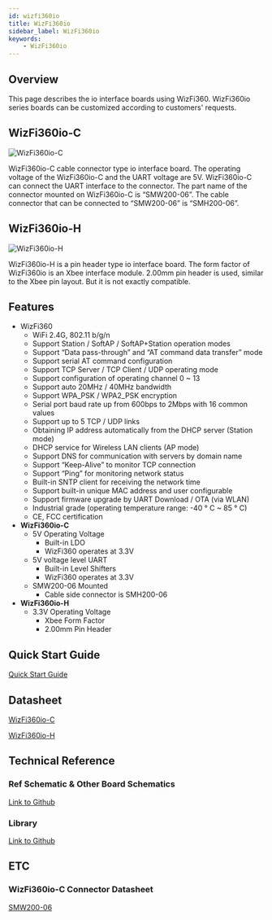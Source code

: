 ```yaml
---
id: wizfi360io
title: WizFi360io
sidebar_label: WizFi360io
keywords: 
    - WizFi360io
---
```


## Overview

This page describes the io interface boards using WizFi360. WizFi360io series boards can be customized according to customers' requests.

## WizFi360io-C

![WizFi360io-C](/Document/img/wizfi360io-c.png)

WizFi360io-C cable connector type io interface board. The operating voltage of the WizFi360io-C and the UART voltage are 5V. WizFi360io-C can connect the UART interface to the connector. The part name of the connector mounted on WizFi360io-C is “SMW200-06”. The cable connector that can be connected to “SMW200-06” is “SMH200-06”.

## WizFi360io-H

![WizFi360io-H](/Document/img/wizfi360-h.png)

WizFi360io-H is a pin header type io interface board. The form factor of WizFi360io is an Xbee interface module. 2.00mm pin header is used, similar to the Xbee pin layout. But it is not exactly compatible.

## Features


- WizFi360
    - WiFi 2.4G, 802.11 b/g/n
    - Support Station / SoftAP / SoftAP+Station operation modes
    - Support “Data pass-through” and “AT command data transfer” mode
    - Support serial AT command configuration
    - Support TCP Server / TCP Client / UDP operating mode
    - Support configuration of operating channel 0 ~ 13
    - Support auto 20MHz / 40MHz bandwidth
    - Support WPA_PSK / WPA2_PSK encryption
    - Serial port baud rate up from 600bps to 2Mbps with 16 common values
    - Support up to 5 TCP / UDP links
    - Obtaining IP address automatically from the DHCP server (Station mode)
    - DHCP service for Wireless LAN clients (AP mode)
    - Support DNS for communication with servers by domain name
    - Support “Keep-Alive” to monitor TCP connection
    - Support “Ping” for monitoring network status
    - Built-in SNTP client for receiving the network time
    - Support built-in unique MAC address and user configurable
    - Support firmware upgrade by UART Download / OTA (via WLAN)
    - Industrial grade (operating temperature range: -40 ° C ~ 85 ° C)
    - CE, FCC certification
- **WizFi360io-C**
    - 5V Operating Voltage
        - Built-in LDO
        - WizFi360 operates at 3.3V
    - 5V voltage level UART
        - Built-in Level Shifters
        - WizFi360 operates at 3.3V
    - SMW200-06 Mounted
        - Cable side connector is SMH200-06
- **WizFi360io-H**
    - 3.3V Operating Voltage
        - Xbee Form Factor
        - 2.00mm Pin Header

## Quick Start Guide

[Quick Start Guide](https://wizwiki.net/wiki/lib/exe/fetch.php/products:wizfi360:wizfi360ds:wizfi360qs_v113e.pdf)

## Datasheet

[WizFi360io-C](https://wizwiki.net/wiki/lib/exe/fetch.php/products:wizfi360:wizfi360ds:wizfi360io-c_ds_102_en.pdf)

[WizFi360io-H](https://wizwiki.net/wiki/lib/exe/fetch.php/products:wizfi360:wizfi360ds:wizfi360io-h_ds_101_en.pdf)

## Technical Reference

### Ref Schematic & Other Board Schematics

[Link to Github](https://github.com/Wiznet/Hardware-Files-of-WIZnet/tree/master/07_WizFi_Module/WizFi360-EVB-Shield)

### Library

[Link to Github](https://github.com/wizfi/Release)

## ETC

### WizFi360io-C Connector Datasheet

[SMW200-06](https://wizwiki.net/wiki/lib/exe/fetch.php/products:wizfi360:board:wizfi360io-c:smw200-nn.pdf)